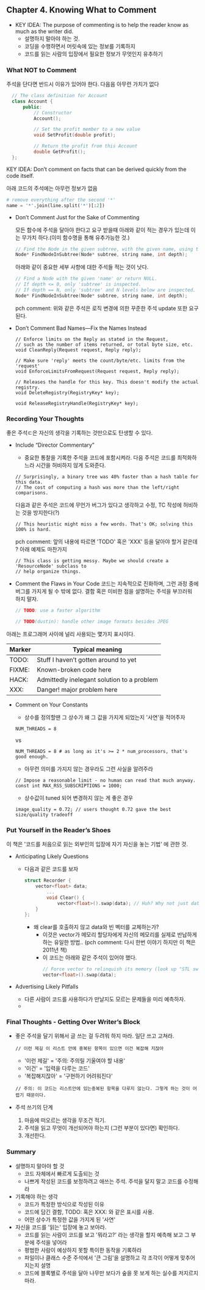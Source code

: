 ## Chapter 4. Knowing What to Comment

  - KEY IDEA: The purpose of commenting is to help the reader know as much as the writer did.
    - 설명하지 말아야 하는 것.
    - 코딩을 수행하면서 머릿속에 있는 정보를 기록하지
    - 코드를 읽는 사람의 입장에서 필요한 정보가 무엇인지 유추하기
    
### What NOT to Comment
  주석을 단다면 반드시 이유가 있어야 한다. 다음음 아무런 가치가 없다 
  ```cpp
    // The class definition for Account
    class Account {
        public:
            // Constructor
            Account();

            // Set the profit member to a new value
            void SetProfit(double profit);

            // Return the profit from this Account
            double GetProfit();
    };
  ```
KEY IDEA: Don’t comment on facts that can be derived quickly from the code itself.

  아래 코드의 주석에는 아무런 정보가 없음
  ```python    
  # remove everything after the second '*'
  name = '*'.join(line.split('*')[:2])
  ```

  - Don’t Comment Just for the Sake of Commenting
     
    모든  함수에 주석을 달아야 한다고 요구 받을때 아래와 같이 적는 경우가 있는데 이는 무가치 하다.(이미 함수명을 통해 유추가능한 것.)
    ```cpp
    // Find the Node in the given subtree, with the given name, using the given depth.
    Node* FindNodeInSubtree(Node* subtree, string name, int depth);
    ```
     
    아래와 같이 중요한 세부 사항에 대한 주석들 적는 것이 낫다.
    ```cpp
    // Find a Node with the given 'name' or return NULL.
    // If depth <= 0, only 'subtree' is inspected.
    // If depth == N, only 'subtree' and N levels below are inspected.
    Node* FindNodeInSubtree(Node* subtree, string name, int depth);
    ```
    
    pch comment: 위와 같은 주석은 로직 변경에 의한 꾸준한 주석 update 또한 요구된다. 
  
  - Don’t Comment Bad Names—Fix the Names Instead
    ```
    // Enforce limits on the Reply as stated in the Request,
    // such as the number of items returned, or total byte size, etc.
    void CleanReply(Request request, Reply reply);
    ```
    
    ```
    // Make sure 'reply' meets the count/byte/etc. limits from the 'request'
    void EnforceLimitsFromRequest(Request request, Reply reply);
    ```
    
    ```
    // Releases the handle for this key. This doesn't modify the actual registry.
    void DeleteRegistry(RegistryKey* key);
    ```
    
    ```
    void ReleaseRegistryHandle(RegistryKey* key);
    ```
  

### Recording Your Thoughts
  좋은 주석ㄷ은 자신의 생각을 기록하는 것만으로도 탄생할 수 있다. 
  - Include “Director Commentary”
    - 중요한 통찰을 기록한 주석을 코드에 포함시켜라. 
      다음 주석은 코드를 최적화하느라 시간을 허비하지 않게 도와준다. 
    ```
    // Surprisingly, a binary tree was 40% faster than a hash table for this data.
    // The cost of computing a hash was more than the left/right comparisons.
    ```
    다음과 같은 주석은 코드에 무언가 버그가 있다고 생각하고 수정, TC 작성에 허비하는 것을 방지한다(?)
    ```
    // This heuristic might miss a few words. That's OK; solving this 100% is hard.
    ```
    pch comment: 앞의 내용에 따르면 'TODO' 혹은 'XXX' 등을 달아야 할거 같은데 ? 아래 예제도 마찬가지
    
    ```
    // This class is getting messy. Maybe we should create a 'ResourceNode' subclass to
    // help organize things.
    ```
    
  - Comment the Flaws in Your Code
    코드는 지속적으로 진화하며, 그런 과정 중에 버그를 가지게 될 수 밖에 없다. 결함 혹은 미비한 점을 설명하는 주석을 부끄러워 하지 말자. 
    ```cpp
    // TODO: use a faster algorithm
    ```
    
    ```cpp
    // TODO(dustin): handle other image formats besides JPEG
    ```
    
    
  아래는 프로그래머 사이에 널리 사용되는 몇가지 표시이다.
    
    
  |Marker|Typical meaning|
  |------|---|
  |TODO:|Stuff I haven’t gotten around to yet|
  |FIXME:|Known-broken code here|
  |HACK:|Admittedly inelegant solution to a problem|
  |XXX:|Danger! major problem here|
    
  - Comment on Your Constants
    -  상수를 정의할땐 그 상수가 왜 그 값을 가지게 되었는지 '사연'을 적어주자
    
    ```
    NUM_THREADS = 8
    ```
    vs
    ```
    NUM_THREADS = 8 # as long as it's >= 2 * num_processors, that's good enough.
    ```
        
    - 아무런 의미를 가지지 않는 경우라도 그런 사실을 알려주라 
    
    ```
    // Impose a reasonable limit - no human can read that much anyway.
    const int MAX_RSS_SUBSCRIPTIONS = 1000;
    ``` 
    
    - 상수값이 tuned 되어 변경하지 않는 게 좋은 경우 
    ```
    image_quality = 0.72; // users thought 0.72 gave the best size/quality tradeoff
    ``` 
### Put Yourself in the Reader’s Shoes
  이 책은 '코드를 처음으로 읽는 외부인의 입장에 자기 자신을 놓는 기법' 에 관한 것. 
  - Anticipating Likely Questions
      - 다음과 같은 코드를 보자 
        ```cpp
        struct Recorder {
            vector<float> data;
                ...
                void Clear() {
                    vector<float>().swap(data); // Huh? Why not just data.clear()?
            }
        };
        ```
        - 왜 clear를 호출하지 않고 data와 빈 벡터를 교체하는가? 
          - 이것은 vector가 메모리 할당자에게 자신의 메모리를 실제로 반납하게 하는 유일한 방법.. (pch comment: 다시 한번 이야기 하지만 이 책은 2011년 책)
          - 이 코드는 아래와 같은 주석이 있어야 했다.
              ```cpp
              // Force vector to relinquish its memory (look up "STL swap trick")
              vector<float>().swap(data);
              ```     
        
  - Advertising Likely Pitfalls
    -  다른 사람이 코드를 사용하다가 만날지도 모르는 문제들을 미리 예측하자.
      - 
### Final Thoughts - Getting Over Writer’s Block
  - 좋은 주석을 달기 위해서 글 쓰는 걸 두려워 하지 마라. 일단 쓰고 고쳐라.
    ```
    // 이런 제길 이 리스트 안에 중복된 항목이 있으면 이건 복잡해 지잖아
    ```
    - '이런 제길' = '주의: 주의릴 기울여야 할 내용'
    - '이건' = '입력을 다루는 코드'
    - '복잡해지잖아' = '구현하기 어려워진다'
    
    ```
    // 주의: 이 코드는 리스트안에 있는중복된 항목을 다루지 않는다. 그렇게 하는 것이 어렵기 때문이다. 
    ```
  - 주석 쓰기의 단계
    1. 마음에 떠오르는 생각을 무조건 적기.
    2. 주석을 읽고 무엇이 개선되어야 하는지 (그런 부분이 있다면) 확인하다.
    3. 개선한다.  
    
### Summary
  - 설명하지 말아야 할 것
    - 코드 자체에서 빠르게 도출되는 것
    - 나쁘게 작성된 코드를 보정하려고 애쓰는 주석. 주석을 달지 말고 코드를 수정해라
  - 기록해야 하는 생각
    - 코드가 특정한 방식으로 작성된 이유
    - 코드에 담긴 결함, TODO: 혹은 XXX: 와 같은 표시를 사용.
    - 어떤 상수가 특정한 값을 가지게 된 '사연'
  - 자신을 코드를 '읽는' 입장에 놓고 보아라.
    - 코드를 읽는 사람이 코드를 보고 '뭐라고?' 라는 생각을 할지 예측해 보고 그 부분에 주석을 넣어라
    - 평범한 사람이 예상하지 못할 특이한 동작을 기록하라
    - 파일이나 클래스 수준 주석에서 '큰 그림'을 설명하고 각 조각이 어떻게 맞추어 지는지 설명
    - 코드에 블록별로 주석을 달아 나무만 보다가 숲을 못 보게 하는 실수를 저지르지 마라.
